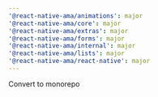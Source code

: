 ```yaml
---
'@react-native-ama/animations': major
'@react-native-ama/core': major
'@react-native-ama/extras': major
'@react-native-ama/forms': major
'@react-native-ama/internal': major
'@react-native-ama/lists': major
'@react-native-ama/react-native': major
---
```


Convert to monorepo
